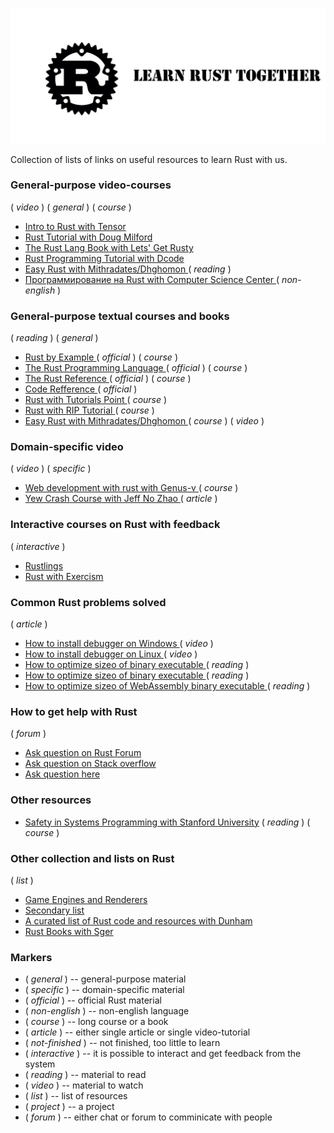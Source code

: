 ![Rust](./doc/image/Logo2.jpg)

Collection of lists of links on useful resources to learn Rust with us.

### General-purpose video-courses

( _video_ ) ( _general_ ) ( _course_ )

- [ Intro to Rust with Tensor ](https://www.youtube.com/playlist?list=PLJbE2Yu2zumDF6BX6_RdPisRVHgzV02NW)
- [ Rust Tutorial with Doug Milford ](https://www.youtube.com/playlist?list=PLLqEtX6ql2EyPAZ1M2_C0GgVd4A-_L4_5)
- [ The Rust Lang Book with Lets' Get Rusty ](https://www.youtube.com/playlist?list=PLai5B987bZ9CoVR-QEIN9foz4QCJ0H2Y8)
- [ Rust Programming Tutorial with Dcode ](https://www.youtube.com/playlist?list=PLVvjrrRCBy2JSHf9tGxGKJ-bYAN_uDCUL)
- [ Easy Rust with Mithradates/Dhghomon ](https://www.youtube.com/playlist?list=PLfllocyHVgsRwLkTAhG0E-2QxCf-ozBkk)  ( _reading_ )
- [ Программирование на Rust with Computer Science Center ](https://www.youtube.com/playlist?list=PLlb7e2G7aSpTfhiECYNI2EZ1uAluUqE_e) ( _non-english_ )

### General-purpose textual courses and books

( _reading_ ) ( _general_ )

- [ Rust by Example ](https://doc.rust-lang.org/rust-by-example/index.html) ( _official_ ) ( _course_ )
- [ The Rust Programming Language ](https://doc.rust-lang.org/book/ch00-00-introduction.html) ( _official_ ) ( _course_ )
- [ The Rust Reference ](https://doc.rust-lang.org/book/ch00-00-introduction.html) ( _official_ ) ( _course_ )
- [ Code Refference ](https://doc.rust-lang.org/std/index.html) ( _official_ )
- [ Rust with Tutorials Point ](https://www.tutorialspoint.com/rust/index.htm) ( _course_ )
- [ Rust with RIP Tutorial ](https://riptutorial.com/rust) ( _course_ )
- [ Easy Rust with Mithradates/Dhghomon ](https://github.com/Dhghomon/easy_rust) ( _course_ ) ( _video_ )

### Domain-specific video

( _video_ ) ( _specific_ )

- [ Web development with rust with Genus-v ](https://www.youtube.com/playlist?list=PLECOtlti4Psr4hXVX5GuSvLKp0-RZjz93) ( _course_ )
- [ Yew Crash Course with Jeff No Zhao ](https://www.youtube.com/watch?v=lmLiMozWNGA) ( _article_ )

### Interactive courses on Rust with feedback

( _interactive_ )

- [ Rustlings ](https://github.com/rust-lang/rustlings)
- [ Rust with Exercism ](https://exercism.io/my/tracks/rust)

### Common Rust problems solved

( _article_ )

- [ How to install debugger on Windows ](https://www.youtube.com/watch?v=f6tizikEMTk) ( _video_ )
- [ How to install debugger on Linux ](https://www.youtube.com/watch?v=rarFePIdNoc) ( _video_ )
- [ How to optimize sizeo of binary executable ](https://github.com/johnthagen/min-sized-rust) ( _reading_ )
- [ How to optimize sizeo of binary executable ](https://users.rust-lang.org/t/size-of-the-executable-binary-file-of-an-application/62160/7) ( _reading_ )
- [ How to optimize sizeo of WebAssembly binary executable ](http://cliffle.com/blog/bare-metal-wasm/#help-i-need-trig-importing-functions-from-javascript) ( _reading_ )

### How to get help with Rust

( _forum_ )

- [Ask question on Rust Forum](https://users.rust-lang.org)
- [Ask question on Stack overflow](https://stackoverflow.com/)
- [Ask question here](https://github.com/Wandalen/LearnRustTogether/issues)

### Other resources

- [Safety in Systems Programming with Stanford University](https://web.stanford.edu/class/cs110l/) ( _reading_ ) ( _course_ )

### Other collection and lists on Rust

( _list_ )

- [Game Engines and Renderers](./GameEnginesAndRenderers.md)
- [Secondary list](./Secondary.md)
- [A curated list of Rust code and resources with Dunham](https://github.com/rust-unofficial/awesome-rust)
- [Rust Books with Sger](https://github.com/sger/RustBooks)

### Markers

- ( _general_ ) -- general-purpose material
- ( _specific_ ) -- domain-specific material
- ( _official_ ) -- official Rust material
- ( _non-english_ ) -- non-english language
- ( _course_ ) -- long course or a book
- ( _article_ ) -- either single article or single video-tutorial
- ( _not-finished_ ) -- not finished, too little to learn
- ( _interactive_ ) -- it is possible to interact and get feedback from the system
- ( _reading_ ) -- material to read
- ( _video_ ) -- material to watch
- ( _list_ ) -- list of resources
- ( _project_ ) -- a project
- ( _forum_ ) -- either chat or forum to comminicate with people
